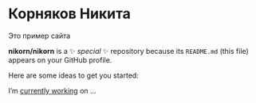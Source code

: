 # Корняков Никита

Это пример сайта

**nikorn/nikorn** is a ✨ _special_ ✨ repository because its `README.md` (this file) appears on your GitHub profile.

Here are some ideas to get you started:

I’m [currently working](nikorn/second.md) on ...

